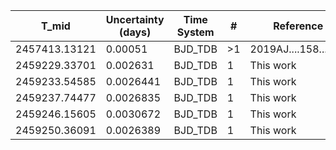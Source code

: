 |T_mid        |Uncertainty (days)|Time System|#  |Reference           |
|-------------|------------------|-----------|---|--------------------|
|2457413.13121|0.00051           |BJD_TDB    |>1 |2019AJ....158...63E |
|2459229.33701|0.002631          |BJD_TDB    |1  |This work           |
|2459233.54585|0.0026441         |BJD_TDB    |1  |This work           |
|2459237.74477|0.0026835         |BJD_TDB    |1  |This work           |
|2459246.15605|0.0030672         |BJD_TDB    |1  |This work           |
|2459250.36091|0.0026389         |BJD_TDB    |1  |This work           |
